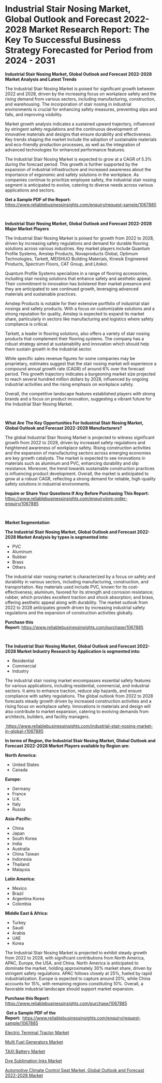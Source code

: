 <p><h1>Industrial Stair Nosing Market, Global Outlook and Forecast 2022-2028 Market Research Report: The Key To Successful Business Strategy Forecasted for Period from 2024 - 2031</h1></p><p><strong>Industrial Stair Nosing Market, Global Outlook and Forecast 2022-2028 Market Analysis and Latest Trends</strong></p>
<p><p>The Industrial Stair Nosing Market is poised for significant growth between 2022 and 2028, driven by the increasing focus on workplace safety and the rising demand from various sectors, including manufacturing, construction, and warehousing. The incorporation of stair nosing in industrial environments is crucial for enhancing safety measures, preventing slips and falls, and improving visibility.</p><p>Market growth analysis indicates a sustained upward trajectory, influenced by stringent safety regulations and the continuous development of innovative materials and designs that ensure durability and effectiveness. Key trends shaping the market include the adoption of sustainable materials and eco-friendly production processes, as well as the integration of advanced technologies for enhanced performance features.</p><p>The Industrial Stair Nosing Market is expected to grow at a CAGR of 5.3% during the forecast period. This growth is further supported by the expansion of industrial infrastructure and increased awareness about the importance of ergonomic and safety solutions in the workplace. As companies continue to prioritize employee safety, the industrial stair nosing segment is anticipated to evolve, catering to diverse needs across various applications and sectors.</p></p>
<p><strong>Get a Sample PDF of the Report:&nbsp;</strong> <a href="https://www.reliablebusinessinsights.com/enquiry/request-sample/1067885">https://www.reliablebusinessinsights.com/enquiry/request-sample/1067885</a></p>
<p>&nbsp;</p>
<p><strong>Industrial Stair Nosing Market, Global Outlook and Forecast 2022-2028 Major Market Players</strong></p>
<p><p>The Industrial Stair Nosing Market is poised for growth from 2022 to 2028, driven by increasing safety regulations and demand for durable flooring solutions across various industries. Key market players include Quantum Profile Systems, Amstep Products, Novaproducts Global, Optimum Technologies, Tarkett, MEISHUO Building Materials, Kinesik Engineered Products, Spectrum Floors, CAT Group, and Litokol. </p><p>Quantum Profile Systems specializes in a range of flooring accessories, including stair nosing solutions that enhance safety and aesthetic appeal. Their commitment to innovation has bolstered their market presence and they are anticipated to see continued growth, leveraging advanced materials and sustainable practices.</p><p>Amstep Products is notable for their extensive portfolio of industrial stair nosings and safety products. With a focus on customizable solutions and a strong reputation for quality, Amstep is expected to expand its market share, particularly in sectors like manufacturing and logistics where safety compliance is critical.</p><p>Tarkett, a leader in flooring solutions, also offers a variety of stair nosing products that complement their flooring systems. The company has a robust strategy aimed at sustainability and innovation which should help them sustain growth in the industrial sector.</p><p>While specific sales revenue figures for some companies may be proprietary, estimates suggest that the stair nosing market will experience a compound annual growth rate (CAGR) of around 6% over the forecast period. This growth trajectory indicates a burgeoning market size projected to reach several hundred million dollars by 2028, influenced by ongoing industrial activities and the rising emphasis on workplace safety.</p><p>Overall, the competitive landscape features established players with strong brands and a focus on product innovation, suggesting a vibrant future for the Industrial Stair Nosing Market.</p></p>
<p>&nbsp;</p>
<p><strong>What Are The Key Opportunities For Industrial Stair Nosing Market, Global Outlook and Forecast 2022-2028 Manufacturers?</strong></p>
<p><p>The global Industrial Stair Nosing Market is projected to witness significant growth from 2022 to 2028, driven by increased safety regulations and heightened awareness of workplace safety. Rising construction activities and the expansion of manufacturing sectors across emerging economies are key growth catalysts. The market is expected to see innovations in materials such as aluminum and PVC, enhancing durability and slip resistance. Moreover, the trend towards sustainable construction practices is influencing product development. Overall, the market is anticipated to grow at a robust CAGR, reflecting a strong demand for reliable, high-quality safety solutions in industrial environments.</p></p>
<p><strong>Inquire or Share Your Questions If Any Before Purchasing This Report:</strong> <a href="https://www.reliablebusinessinsights.com/enquiry/pre-order-enquiry/1067885">https://www.reliablebusinessinsights.com/enquiry/pre-order-enquiry/1067885</a></p>
<p>&nbsp;</p>
<p><strong>Market Segmentation</strong></p>
<p><strong>The Industrial Stair Nosing Market, Global Outlook and Forecast 2022-2028 Market Analysis by types is segmented into:</strong></p>
<p><ul><li>PVC</li><li>Aluminum</li><li>Rubber</li><li>Brass</li><li>Others</li></ul></p>
<p><p>The industrial stair nosing market is characterized by a focus on safety and durability in various sectors, including manufacturing, construction, and transportation. Key materials used include PVC, known for its cost-effectiveness; aluminum, favored for its strength and corrosion resistance; rubber, which provides excellent traction and shock absorption; and brass, offering aesthetic appeal along with durability. The market outlook from 2022 to 2028 anticipates growth driven by increasing industrial safety regulations and the expansion of construction activities globally.</p></p>
<p><strong>Purchase this Report:&nbsp;</strong><a href="https://www.reliablebusinessinsights.com/purchase/1067885">https://www.reliablebusinessinsights.com/purchase/1067885</a></p>
<p>&nbsp;</p>
<p><strong>The Industrial Stair Nosing Market, Global Outlook and Forecast 2022-2028 Market Industry Research by Application is segmented into:</strong></p>
<p><ul><li>Residential</li><li>Commercial</li><li>Industry</li></ul></p>
<p><p>The industrial stair nosing market encompasses essential safety features for various applications, including residential, commercial, and industrial sectors. It aims to enhance traction, reduce slip hazards, and ensure compliance with safety regulations. The global outlook from 2022 to 2028 forecasts steady growth driven by increased construction activities and a rising focus on workplace safety. Innovations in materials and design will also contribute to market expansion, catering to evolving demands from architects, builders, and facility managers.</p></p>
<p><a href="https://www.reliablebusinessinsights.com/industrial-stair-nosing-market-in-global-r1067885">&nbsp;https://www.reliablebusinessinsights.com/industrial-stair-nosing-market-in-global-r1067885</a></p>
<p><strong>In terms of Region, the Industrial Stair Nosing Market, Global Outlook and Forecast 2022-2028 Market Players available by Region are:</strong></p>
<p>
    <p> <strong> North America: </strong>
        <ul>
            <li>United States</li>
            <li>Canada</li>
        </ul>
        </p> 
    <p> <strong> Europe: </strong>
        <ul>
            <li>Germany</li>
            <li>France</li>
            <li>U.K.</li>
            <li>Italy</li>
            <li>Russia</li>
        </ul>
        </p> 
    <p> <strong> Asia-Pacific: </strong>
        <ul>
            <li>China</li>
            <li>Japan</li>
            <li>South Korea</li>
            <li>India</li>
            <li>Australia</li>
            <li>China Taiwan</li>
            <li>Indonesia</li>
            <li>Thailand</li>
            <li>Malaysia</li>
        </ul>
        </p> 
    <p> <strong> Latin America: </strong>
        <ul>
            <li>Mexico</li>
            <li>Brazil</li>
            <li>Argentina Korea</li>
            <li>Colombia</li>
        </ul>
        </p> 
    <p> <strong> Middle East & Africa: </strong>
        <ul>
            <li>Turkey</li>
            <li>Saudi</li>
            <li>Arabia</li>
            <li>UAE</li>
            <li>Korea</li>
        </ul>
    </p>
    </p>
<p><p>The Industrial Stair Nosing Market is projected to exhibit steady growth from 2022 to 2028, with significant contributions from North America, APAC, Europe, the USA, and China. North America is anticipated to dominate the market, holding approximately 30% market share, driven by stringent safety regulations. APAC follows closely at 25%, fueled by rapid industrialization. Europe is expected to capture around 20%, while China accounts for 15%, with remaining regions constituting 10%. Overall, a favorable industrial landscape should support market expansion.</p></p>
<p><strong>Purchase this Report: </strong><a href="https://www.reliablebusinessinsights.com/purchase/1067885">https://www.reliablebusinessinsights.com/purchase/1067885</a></p>
<p>&nbsp;<strong>Get a Sample PDF of the Report:&nbsp;&nbsp;</strong><a href="https://www.reliablebusinessinsights.com/enquiry/request-sample/1067885">https://www.reliablebusinessinsights.com/enquiry/request-sample/1067885</a></p>
<p><strong></strong></p>
<p><p><a href="https://www.linkedin.com/pulse/electric-terminal-tractor-market-insights-product-type-5ndye?trackingId=s%2Fpg0AUWS8KVZ6bybLcX4w%3D%3D">Electric Terminal Tractor Market</a></p><p><a href="https://medium.com/@stewart.churchill9078/the-global-market-overview-of-the-multi-fuel-generators-market-provides-a-unique-perspective-on-675f1888c3ce">Multi Fuel Generators Market</a></p><p><a href="https://www.linkedin.com/pulse/in-depth-analysis-global-taxi-battery-market-scope-its-rapid-oo2ce?trackingId=%2BLAVoSOFTG%2BL5uogsNcANQ%3D%3D">TAXI Battery Market</a></p><p><a href="https://issuu.com/reportprime-2/docs/dye-sublimation-inks-market-size-20_6cb21c87b65451">Dye Sublimation Inks Market</a></p><p><a href="https://github.com/GenaGaines34/Market-Research-Report-List-1/blob/main/automotive-climate-control-seat-market-global-outlook-and-forecast-2022-2028-market.md">Automotive Climate Control Seat Market, Global Outlook and Forecast 2022-2028 Market</a></p></p>
